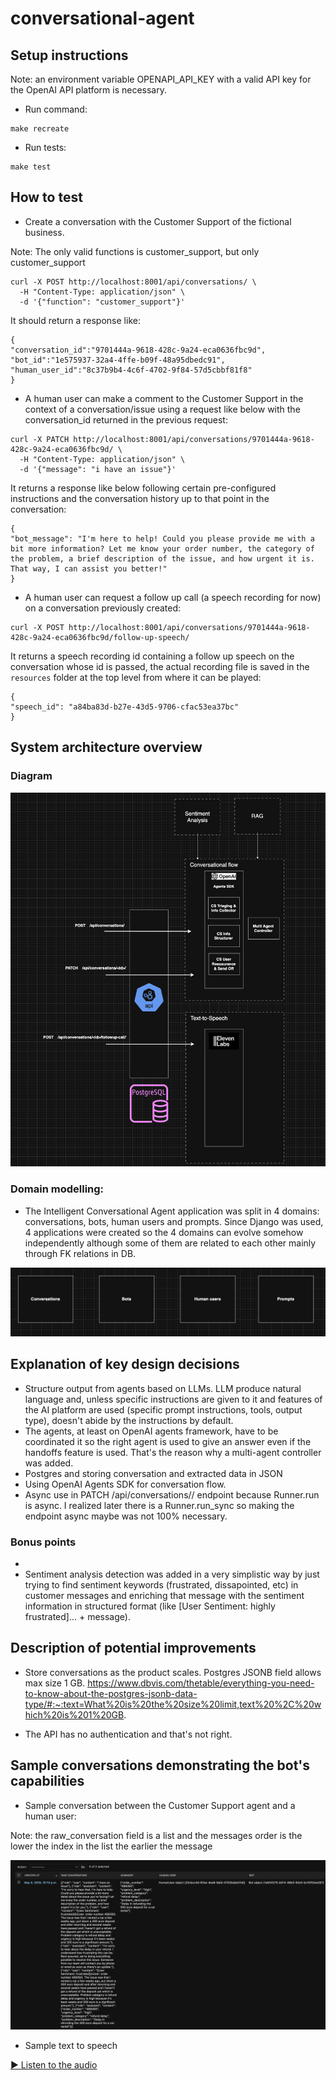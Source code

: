 # conversational-agent

## Setup instructions

Note: an environment variable OPENAPI_API_KEY with a valid API key for the OpenAI API platform is necessary.

- Run command:
```
make recreate
```

- Run tests:
```
make test
```

## How to test

- Create a conversation with the Customer Support of the fictional business.

Note: The only valid functions is customer_support, but only customer_support

```
curl -X POST http://localhost:8001/api/conversations/ \
  -H "Content-Type: application/json" \
  -d '{"function": "customer_support"}'
```

It should return a response like:
```
{
"conversation_id":"9701444a-9618-428c-9a24-eca0636fbc9d",
"bot_id":"1e575937-32a4-4ffe-b09f-48a95dbedc91",
"human_user_id":"8c37b9b4-4c6f-4702-9f84-57d5cbbf81f8"
}
```

- A human user can make a comment to the Customer Support in the context of a conversation/issue using
a request like below with the conversation_id returned in the previous request:

```
curl -X PATCH http://localhost:8001/api/conversations/9701444a-9618-428c-9a24-eca0636fbc9d/ \
  -H "Content-Type: application/json" \
  -d '{"message": "i have an issue"}'
```

It returns a response like below following certain pre-configured instructions and the conversation
history up to that point in the conversation:
```
{
"bot_message": "I'm here to help! Could you please provide me with a bit more information? Let me know your order number, the category of the problem, a brief description of the issue, and how urgent it is. That way, I can assist you better!"
}
```

- A human user can request a follow up call (a speech recording for now) on a conversation previously
created:

```
curl -X POST http://localhost:8001/api/conversations/9701444a-9618-428c-9a24-eca0636fbc9d/follow-up-speech/
```

It returns a speech recording id containing a follow up speech on the conversation whose id is passed,
the actual recording file is saved in the `resources` folder at the top level from where
it can be played:

```
{
"speech_id": "a84ba83d-b27e-43d5-9706-cfac53ea37bc"
}
```

## System architecture overview

### Diagram

![Diagram](blueprint/diagram.png)

### Domain modelling:
- The Intelligent Conversational Agent application was split in 4 domains: conversations, bots,
human users and prompts. Since Django was used, 4 applications were created so the 4 domains can
evolve somehow independently although some of them are related to each other mainly through FK
relations in DB.

![Domains](blueprint/domains.png)

## Explanation of key design decisions

- Structure output from agents based on LLMs. LLM produce natural language and, unless specific instructions are
given to it and features of the AI platform are used (specific prompt instructions, tools, output type),
doesn't abide by the instructions by default.
- The agents, at least on OpenAI agents framework, have to be coordinated it so the right agent is used
to give an answer even if the handoffs feature is used. That's the reason why a multi-agent controller
was added.
- Postgres and storing conversation and extracted data in JSON
- Using OpenAI Agents SDK for conversation flow.
- Async use in PATCH /api/conversations/<id>/ endpoint because Runner.run is async. I realized later there is
a Runner.run_sync so making the endpoint async maybe was not 100% necessary.

### Bonus points
- 
- Sentiment analysis detection was added in a very simplistic way by just trying to find sentiment keywords
(frustrated, dissapointed, etc) in customer messages and enriching that message with the
sentiment information in structured format (like [User Sentiment: highly frustrated]... + message).

## Description of potential improvements
- Store conversations as the product scales. Postgres JSONB field allows max size 1 GB.
https://www.dbvis.com/thetable/everything-you-need-to-know-about-the-postgres-jsonb-data-type/#:~:text=What%20is%20the%20size%20limit,text%20%2C%20which%20is%201%20GB.

- The API has no authentication and that's not right. 


## Sample conversations demonstrating the bot's capabilities

- Sample conversation between the Customer Support agent and a human user:

Note: the raw_conversation field is a list and the messages order is the lower the index in the list the earlier the message

![Sample 1](blueprint/capabilities_sample.png)

- Sample text to speech

[▶️ Listen to the audio](https://raw.githubusercontent.com/sergiooncode/conversational-agent/blob/main/blueprint/daa314c2-3723-4b63-afff-a5430616416a.mp3)
